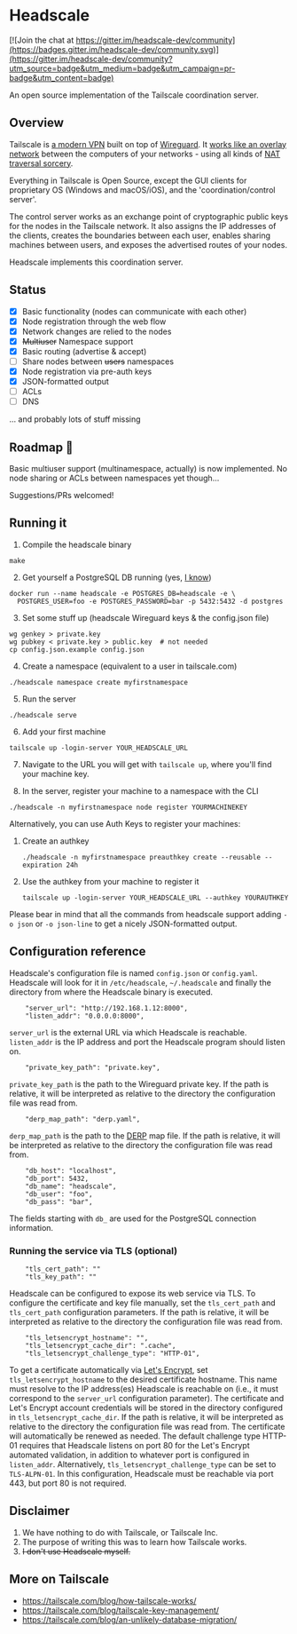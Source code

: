 # Headscale

[![Join the chat at https://gitter.im/headscale-dev/community](https://badges.gitter.im/headscale-dev/community.svg)](https://gitter.im/headscale-dev/community?utm_source=badge&utm_medium=badge&utm_campaign=pr-badge&utm_content=badge)

An open source implementation of the Tailscale coordination server.

## Overview

Tailscale is [a modern VPN](https://tailscale.com/) built on top of [Wireguard](https://www.wireguard.com/). It [works like an overlay network](https://tailscale.com/blog/how-tailscale-works/) between the computers of your networks - using all kinds of [NAT traversal sorcery](https://tailscale.com/blog/how-nat-traversal-works/). 

Everything in Tailscale is Open Source, except the GUI clients for proprietary OS (Windows and macOS/iOS), and the 'coordination/control server'. 

The control server works as an exchange point of cryptographic public keys for the nodes in the Tailscale network. It also assigns the IP addresses of the clients, creates the boundaries between each user, enables sharing machines between users, and exposes the advertised routes of your nodes.

Headscale implements this coordination server.

## Status

- [x] Basic functionality (nodes can communicate with each other)
- [x] Node registration through the web flow
- [x] Network changes are relied to the nodes
- [x] ~~Multiuser~~ Namespace support
- [x] Basic routing (advertise & accept) 
- [ ] Share nodes between ~~users~~ namespaces
- [x] Node registration via pre-auth keys
- [X] JSON-formatted output
- [ ] ACLs
- [ ] DNS

... and probably lots of stuff missing

## Roadmap 🤷

Basic multiuser support (multinamespace, actually) is now implemented. No node sharing or ACLs between namespaces yet though...

Suggestions/PRs welcomed!



## Running it

1. Compile the headscale binary
  ```shell
  make
  ```
  
2. Get yourself a PostgreSQL DB running (yes, [I know](https://tailscale.com/blog/an-unlikely-database-migration/))

  ```shell 
  docker run --name headscale -e POSTGRES_DB=headscale -e \
    POSTGRES_USER=foo -e POSTGRES_PASSWORD=bar -p 5432:5432 -d postgres
  ```

3. Set some stuff up (headscale Wireguard keys & the config.json file)
  ```shell
  wg genkey > private.key
  wg pubkey < private.key > public.key  # not needed 
  cp config.json.example config.json
  ```

4. Create a namespace (equivalent to a user in tailscale.com)
  ```shell
  ./headscale namespace create myfirstnamespace
  ```

5. Run the server
  ```shell
  ./headscale serve
  ```
  
6. Add your first machine
  ```shell
  tailscale up -login-server YOUR_HEADSCALE_URL
  ```

7. Navigate to the URL you will get with `tailscale up`, where you'll find your machine key.

8. In the server, register your machine to a namespace with the CLI
  ```shell
  ./headscale -n myfirstnamespace node register YOURMACHINEKEY
  ```

Alternatively, you can use Auth Keys to register your machines:

1. Create an authkey
    ```shell
    ./headscale -n myfirstnamespace preauthkey create --reusable --expiration 24h
    ```

2. Use the authkey from your machine to register it
   ```shell
   tailscale up -login-server YOUR_HEADSCALE_URL --authkey YOURAUTHKEY
   ```


Please bear in mind that all the commands from headscale support adding `-o json` or `-o json-line`  to get a nicely JSON-formatted output.


## Configuration reference

Headscale's configuration file is named `config.json` or `config.yaml`. Headscale will look for it in `/etc/headscale`, `~/.headscale` and finally the directory from where the Headscale binary is executed.

```
    "server_url": "http://192.168.1.12:8000",
    "listen_addr": "0.0.0.0:8000",
```

`server_url` is the external URL via which Headscale is reachable. `listen_addr` is the IP address and port the Headscale program should listen on.

```
    "private_key_path": "private.key",
```

`private_key_path` is the path to the Wireguard private key. If the path is relative, it will be interpreted as relative to the directory the configuration file was read from.

```
    "derp_map_path": "derp.yaml",
```

`derp_map_path` is the path to the [DERP](https://pkg.go.dev/tailscale.com/derp) map file. If the path is relative, it will be interpreted as relative to the directory the configuration file was read from.

```
    "db_host": "localhost",
    "db_port": 5432,
    "db_name": "headscale",
    "db_user": "foo",
    "db_pass": "bar",
```

The fields starting with `db_` are used for the PostgreSQL connection information.

### Running the service via TLS (optional)

```
    "tls_cert_path": ""
    "tls_key_path": ""
```

Headscale can be configured to expose its web service via TLS. To configure the certificate and key file manually, set the `tls_cert_path` and `tls_cert_path` configuration parameters. If the path is relative, it will be interpreted as relative to the directory the configuration file was read from.

```
    "tls_letsencrypt_hostname": "",
    "tls_letsencrypt_cache_dir": ".cache",
    "tls_letsencrypt_challenge_type": "HTTP-01",
```

To get a certificate automatically via [Let's Encrypt](https://letsencrypt.org/), set `tls_letsencrypt_hostname` to the desired certificate hostname. This name must resolve to the IP address(es) Headscale is reachable on (i.e., it must correspond to the `server_url` configuration parameter). The certificate and Let's Encrypt account credentials will be stored in the directory configured in `tls_letsencrypt_cache_dir`. If the path is relative, it will be interpreted as relative to the directory the configuration file was read from. The certificate will automatically be renewed as needed. The default challenge type HTTP-01 requires that Headscale listens on port 80 for the Let's Encrypt automated validation, in addition to whatever port is configured in `listen_addr`. Alternatively, `tls_letsencrypt_challenge_type` can be set to `TLS-ALPN-01`. In this configuration, Headscale must be reachable via port 443, but port 80 is not required.

## Disclaimer

1. We have nothing to do with Tailscale, or Tailscale Inc. 
2. The purpose of writing this was to learn how Tailscale works.
3. ~~I don't use Headscale myself.~~ 



## More on Tailscale 

- https://tailscale.com/blog/how-tailscale-works/
- https://tailscale.com/blog/tailscale-key-management/
- https://tailscale.com/blog/an-unlikely-database-migration/ 


